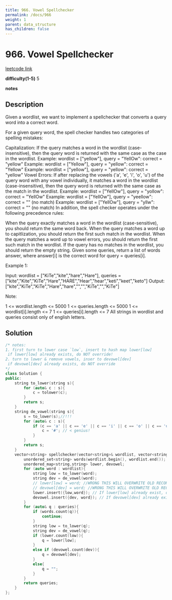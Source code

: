 ```yaml
---
title: 966. Vowel Spellchecker
permalink: /docs/966
weight: 1
parent: data_structure
has_children: false
---
```

# 966. Vowel Spellchecker
[leetcode link](https://leetcode.com/problems/vowel-spellchecker/)

**difficulty(1-5)** 
5

**notes**   


## Description
Given a wordlist, we want to implement a spellchecker that converts a query word into a correct word.

For a given query word, the spell checker handles two categories of spelling mistakes:

Capitalization: If the query matches a word in the wordlist (case-insensitive), then the query word is returned with the same case as the case in the wordlist.
Example: wordlist = ["yellow"], query = "YellOw": correct = "yellow"
Example: wordlist = ["Yellow"], query = "yellow": correct = "Yellow"
Example: wordlist = ["yellow"], query = "yellow": correct = "yellow"
Vowel Errors: If after replacing the vowels ('a', 'e', 'i', 'o', 'u') of the query word with any vowel individually, it matches a word in the wordlist (case-insensitive), then the query word is returned with the same case as the match in the wordlist.
Example: wordlist = ["YellOw"], query = "yollow": correct = "YellOw"
Example: wordlist = ["YellOw"], query = "yeellow": correct = "" (no match)
Example: wordlist = ["YellOw"], query = "yllw": correct = "" (no match)
In addition, the spell checker operates under the following precedence rules:

When the query exactly matches a word in the wordlist (case-sensitive), you should return the same word back.
When the query matches a word up to capitlization, you should return the first such match in the wordlist.
When the query matches a word up to vowel errors, you should return the first such match in the wordlist.
If the query has no matches in the wordlist, you should return the empty string.
Given some queries, return a list of words answer, where answer[i] is the correct word for query = queries[i].

 

Example 1:

Input: wordlist = ["KiTe","kite","hare","Hare"], queries = ["kite","Kite","KiTe","Hare","HARE","Hear","hear","keti","keet","keto"]
Output: ["kite","KiTe","KiTe","Hare","hare","","","KiTe","","KiTe"]
 

Note:

1 <= wordlist.length <= 5000
1 <= queries.length <= 5000
1 <= wordlist[i].length <= 7
1 <= queries[i].length <= 7
All strings in wordlist and queries consist only of english letters.

## Solution

```c++
/* notes:
1. first turn to lower case `low`, insert to hash map lower[low]
 if lower[low] already exists, do NOT override!
2. turn to lower & remove vowels, inser to devowel[dev]
 if devowel[dev] already exists, do NOT override
*/
class Solution {
public:
    string to_lower(string s){
        for (auto& c : s){
            c = tolower(c);
        }
        return s;
    }
    string de_vowel(string s){
        s = to_lower(s);//!!!
        for (auto& c : s){
            if (c == 'a' || c == 'e' || c == 'i' || c == 'o' || c == 'u'){
                c = '#'; // < genius!
            }
        }
        return s;
    }
    vector<string> spellchecker(vector<string>& wordlist, vector<string>& queries) {
        unordered_set<string> words(wordlist.begin(), wordlist.end());
        unordered_map<string,string> lower, devowel;
        for (auto word : wordlist){
            string low = to_lower(word);
            string dev = de_vowel(word);
            // lower[low] = word; //WRONG THIS WILL OVERWRITE OLD RECORD
            // devowel[dev] = word; //WRONG THIS WILL OVERWRITE OLD RECORD
            lower.insert({low,word}); // If lower[low] already exist, do nothing
            devowel.insert({dev, word}); // If devowel[dev] already exist, do nothing
        }
        for (auto& q : queries){
            if (words.count(q)){
                continue;
            }
            string low = to_lower(q);
            string dev = de_vowel(q);
            if (lower.count(low)){
                q = lower[low];
            }
            else if (devowel.count(dev)){
                q = devowel[dev];
            }
            else{
                q = "";
            }
        } 
        return queries;
    }
};
```

<!-- 
Default label
{: .label }

Blue label
{: .label .label-blue }

Stable
{: .label .label-green }

New release
{: .label .label-purple }

Coming soon
{: .label .label-yellow }

Deprecated
{: .label .label-red } -->
